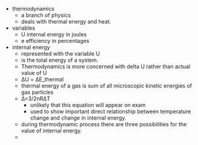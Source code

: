 - thermodynamics
	- a branch of physics
	- deals with thermal energy and heat.
- variables
	- U internal energy   in joules
	- e  efficiency           in percentages
- internal energy
	- represented with the variable U
	- is the total energy of a system.
	- Thermodynamics is more concerned with delta U rather than actual value of U
	- ΔU = ΔE_thermal
	- thermal energy of a gas is sum of all microscopic kinetic energies of gas particles
	- Δ=3/2nRΔT
		- unlikely that this equation will appear on exam
		- used to show important direct relationship between temperature change and change in internal energy.
	- during thermodynamic process there are three possibilities for the value of internal energy.
	-